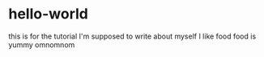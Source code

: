 # hello-world
this is for the tutorial
I'm supposed to write about myself
I like food
food is yummy
omnomnom
